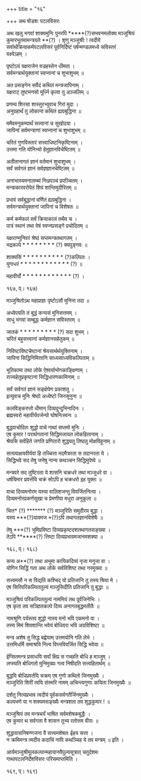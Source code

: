 +++
title = "१६"

+++
अथ षोडशः पटलविसरः   
  
अथ खलु भगवां शाक्यमुनिः पुनरपि *****(?)सभवनमलोक्य मञ्जुश्रियं   
कुमारभूतमामन्त्रयते **(?) । शृणु मञ्जुश्रीः ! त्वदीये   
सर्वार्थक्रियाकर्मपटलविसरं पूर्वनिर्दिष्टं पर्षन्मण्डलमध्ये सविस्तरं   
वक्ष्येऽहम् ।  
  
पृष्टोऽयं यक्षराजेन वज्रहस्तेन धीमता ।  
सर्वमन्त्रार्थयुक्तानां स्वप्नानां च शुभाशुभम् ॥  
  
अत प्रसङ्गेन सर्वेदं कथितं मन्त्रजापिनाम् ।  
यक्षराट् तुष्टमनसो मूर्ध्नि कृत्वा तु अञ्जलिम् ॥  
  
प्रणम्य शिरसा शास्तुरभ्युवाच गिरां मुदा ।  
अनुग्रहार्थं तु लोकानां कथितं ह्यग्रबुद्धिना ॥  
  
ममैवमनुकम्पार्थं सत्त्वानां च सुखोदया ।  
जापिनां सर्वमन्त्राणां स्वप्नानां च शुभाशुभम् ॥  
  
चरितं गुणविस्तारं सत्त्वाधिष्टनिकृष्टिनाम् ।  
उत्तमा गति योनिभ्यो हेतुज्ञानविचेष्टितम् ॥  
  
अतीतानागतं ज्ञानं वर्तमानं शुभाशुभम् ।  
सर्वं सर्वगतं ज्ञानं सर्वज्ञज्ञानचेष्टितम् ॥  
  
अनाभास्यमनालम्ब्यं निःप्रपञ्चं प्रपञ्चितम् ।  
मन्त्राकारवरोपेतं शिवं शान्तिमुदीरितम् ॥  
  
प्रभावं सर्वबुद्धानां वर्णितं ह्यग्रबुद्धिना ।  
सर्वमन्त्रार्थयुक्तानां जापिनां च विशेषतः ॥  
  
कर्म कर्मफलं सर्वं क्रियाकालं तथैव च ।  
पात्रं स्थानं तथा वेषं स्वप्नप्रसङ्गे प्रचोदितम् ॥  
  
यक्षराण्मुनिवरं श्रेष्ठं सप्तमन्त्रतथागतम् ।  
भद्रकल्पे * * * * * * * * (?) क्यपुङ्गवः ॥  
  
शाक्यसिं * * * * * * * * * * (?)कल्पितः ।  
युगाधरं * * * * * * * * * * * * (?) ॥  
  
महावीर्यो * * * * * * * * * * * * (?) ।  
  
 १६७, प्। १६७)  
  
मञ्जुश्रितोऽथ महाप्राज्ञः पृष्टोऽसौ मुनिना तदा ॥  
  
अध्येपयति तं बुद्धं कन्यसं मुनिसत्तमम् ।  
साधु भगवां सम्बुद्धः कर्मज्ञान सविस्तरम् ॥  
  
जातकं * * * * * * * * * (?) सदा शुभम् ।  
चरितं बहुसत्त्वानां कर्मज्ञानसहेतुकम् ॥  
  
निविष्टाविष्टचेष्टानां श्रेयसार्थर्थयुक्तिनाम् ।  
जापिनां सिद्धिनिमित्तानि साध्यसाध्यविकल्पिताम् ॥  
  
भूतिकामा तथा लोके ऐश्वर्याभोगकाङ्क्षिणाम् ।  
राज्यहेतुप्रकृष्टानां सिद्धिधारणकामिनाम् ॥  
  
सर्वं सर्वगतं ज्ञानं सङ्क्षेपेण प्रकाशतु ।  
इत्युवाच मुनिः श्रेष्ठो अध्येष्टो जिनसूनुना ॥  
  
कलविङ्करुतो धीमान् दिव्यदुन्दुभिनादिनः ।  
ब्रह्मस्वरो महावीर्यपर्जन्यो घोषनिःस्वनः ॥  
  
बुद्धवाचोदितः शुद्धो वाचे गाथां सप्तमो मुनिः ।  
एष कुमार ! परार्थगतानां सिद्धिमजायत लोकहितानाम् ।  
श्रेयसि सर्वहिते जगति प्रणितारो शुद्ध्यतु तिष्ठतु मोक्षविहूनाम् ॥  
  
सत्ययाक्षयवीर्यवां हि तच्चित्ता मदमैत्ररता स तदानरता ये ।  
सिद्धिभवे सद तेषु जनेषु नान्य कथञ्चन सिद्धिमुपेष्ये ॥  
  
मन्त्रवरे सद तुष्टिरता ये शासनि चक्रधरे तथा मञ्जुधरे वा ।  
धर्षयिमार प्रवर्त्तयि चक्रं सोऽपि ह चक्रधरो इह युक्तः ॥  
  
वाचा दिव्यमनोरम यस्या वालिशजन्तु विवर्जितनित्या ।  
दिव्यमनोरप्रकर्णसुखा च प्रेमणीया मधुरा अनुकूला ॥  
  
चित्त* (?) ******* (?) मञ्जुरिति समुदीरय बुद्धा ।  
यस्य ***(?)यावमज *(?)ऽपि तथागतज्ञानविशेषैः ॥  
  
तेषु ***(?) भूमिप्रविष्टा दिव्यप्रकृष्टदशतथागतसङ्ख्या ।  
तेऽपि ******(?) त्तिष्टा दिव्यप्रभावमजानमशक्या ॥  
  
 १६८, प्। १६८)  
  
रूप्य अ**(?) तथा अभूमा कायिकदिव्यं नृजा मनुजा वा ।  
योगिन सिद्धिं गता अथ लोके सर्वविशिष्ट तथा नरमुख्या ॥  
  
सत्त्वमसौ न स विद्यति कश्चिद् यो प्रतिजानि तु तस्य श्रिया मे ।  
एष सिरिपरिकल्पिततुल्यं मञ्जुसिदीति प्रतिजानि तु बुद्धाः ॥  
  
मञ्जुश्रियं परिकल्पिततुल्यं नाममियं तथ पूर्वजिनेभिः ।  
एष कृता तव सञ्ज्ञितकल्पे दिव्य अनागतबुद्धमतीतैः ॥  
  
नामश्रुणि पर्यस्तव शुद्धो नास्य मनो भवि एकमनो वा ।  
तस्य मिमं शिवशान्ति भवेयं बोधिवरा भवि अग्रविशिष्टा ॥  
  
मन्त्र अशेष तु सिद्ध बह्वेयाम् उत्तमयोनि गति लेभे ।  
उत्तमिधर्मि समाश्रयि नित्य विघ्नविवर्जित सिद्धि भवेया ॥  
  
ईप्सितमन्त्र प्रसाधयि सर्वां क्षिप्र स गच्छति बोधि ह मञ्जुम् ।  
लप्स्यति बोधिगतो मुनिमुख्यः गत्व निषीदति सत्त्वहितार्थम् ॥  
  
बुद्धयि बोधिप्रवर्तयि चक्रम् एष गुणो कथितो जिनमुख्यैः ।  
मञ्जुरिति शिरीं त्वयि संस्मरि नामम् अचिन्त्यगुणाः कयिता जिनमुख्यैः ॥  
  
दर्शतु नित्यप्रभाव त्वदीयं पूर्वकसर्वगतैर्जिनमुख्यैः ।  
कल्पभणे या न शक्यमसङ्ख्यैः मन्त्रशता तव शुद्धकुमार ! ॥  
  
मञ्जुश्रियं तव मन्त्रचर्यं भाषित सर्वमशेषकबुद्धैः ।  
एष कुमार थ सर्वगता वै शासन तुभ्य रतोत्तम वीराः ॥  
  
शुद्धावासनिषण्णजना वै सत्त्वमशेषतः ईहय सत्ता ।  
न क्रमिमन्त्र त्मदीय कदाचिं नापि कथञ्चिह ये तव मन्त्रम् ॥ इति ।  
  
आर्यमञ्जुश्रीमूलकल्पान्महायानवैपुल्यसूत्रात् चतुर्दशमः   
गाथापटलनिर्देशविसरः परिसमाप्तमिति ।  
  
 १६९, प्। १६९)  
  
